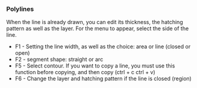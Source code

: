### Polylines

When the line is already drawn, you can edit its thickness, the hatching pattern as well as the layer. For the menu to appear, select the side of the line.

* F1 - Setting the line width, as well as the choice: area or line (closed or open)
* F2 - segment shape: straight or arc
* F5 - Select contour. If you want to copy a line, you must use this function before copying, and then copy (ctrl + c ctrl + v)
* F6 - Change the layer and hatching pattern if the line is closed (region)
